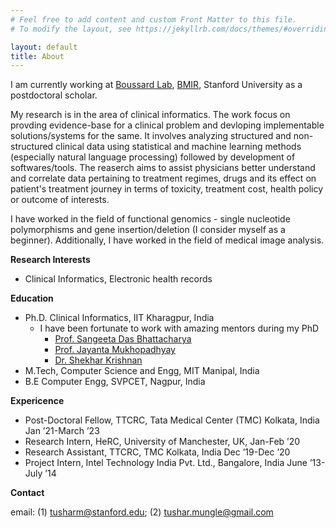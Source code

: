 ```yaml
---
# Feel free to add content and custom Front Matter to this file.
# To modify the layout, see https://jekyllrb.com/docs/themes/#overriding-theme-defaults

layout: default
title: About
---
```


I am currently working at [Boussard Lab](https://med.stanford.edu/boussard-lab.html), [BMIR](https://bmir.stanford.edu/), Stanford University as a postdoctoral scholar. 

My research is in the area of clinical informatics. The work focus on provding evidence-base for a clinical problem and devloping implementable solutions/systems for the same. It involves analyzing structured and non-structured clinical data using statistical and machine learning methods (especially natural language processing) followed by development of softwares/tools. The reaserch aims to assist physicians better understand and correlate data pertaining to treatment regimes, drugs and its effect on patient's treatment journey in terms of toxicity, treatment cost, health policy or outcome of interests. 

I have worked in the field of functional genomics - single nucleotide polymorphisms and gene insertion/deletion (I consider myself as a beginner). Additionally, I have worked in the field of medical image analysis. 

**Research Interests**

- Clinical Informatics, Electronic health records

**Education**
- Ph.D. Clinical Informatics, IIT Kharagpur, India
	- I have been fortunate to work with amazing mentors during my PhD 
		- [Prof. Sangeeta Das Bhattacharya](https://www.iitkgp.ac.in/department/MM/faculty/mm-sangeeta)
		- [Prof. Jayanta Mukhopadhyay](https://www.iitkgp.ac.in/department/CS/faculty/cs-jay)
		- [Dr. Shekhar Krishnan](https://www.ttcrc.org/shekhar-krishnan/) 
- M.Tech, Computer Science and Engg, MIT Manipal, India 
- B.E Computer Engg, SVPCET, Nagpur, India 

**Expericence**
- Post-Doctoral Fellow, TTCRC, Tata Medical Center (TMC) Kolkata, India Jan ’21-March ’23
- Research Intern, HeRC, University of Manchester, UK, Jan-Feb ’20
- Research Assistant, TTCRC, TMC Kolkata, India Dec ’19-Dec ’20
- Project Intern, Intel Technology India Pvt. Ltd., Bangalore, India June ’13-July ’14

**Contact** 

email: (1) [tusharm@stanford.edu](mailto:tusharm@stanford.edu); (2) [tushar.mungle@gmail.com](mailto:tushar.mungle@gmail.com)
